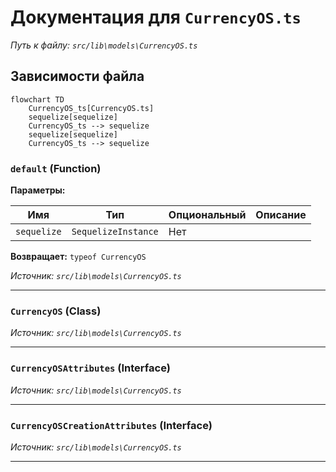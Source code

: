 # Документация для `CurrencyOS.ts`

*Путь к файлу: `src/lib\models\CurrencyOS.ts`*

## Зависимости файла

```mermaid
flowchart TD
    CurrencyOS_ts[CurrencyOS.ts]
    sequelize[sequelize]
    CurrencyOS_ts --> sequelize
    sequelize[sequelize]
    CurrencyOS_ts --> sequelize
```

### `default` (Function)

**Параметры:**

| Имя | Тип | Опциональный | Описание |
|---|---|---|---|
| `sequelize` | `SequelizeInstance` | Нет |  |

**Возвращает:** `typeof CurrencyOS`

*Источник: `src/lib\models\CurrencyOS.ts`*

---
### `CurrencyOS` (Class)

*Источник: `src/lib\models\CurrencyOS.ts`*

---
### `CurrencyOSAttributes` (Interface)

*Источник: `src/lib\models\CurrencyOS.ts`*

---
### `CurrencyOSCreationAttributes` (Interface)

*Источник: `src/lib\models\CurrencyOS.ts`*

---
